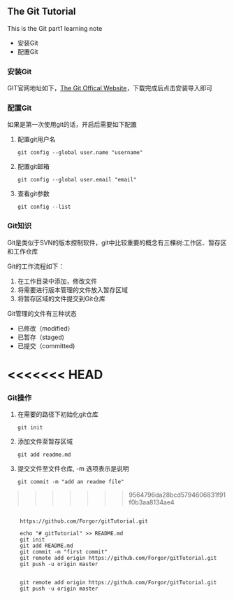 
## The Git Tutorial ##

This is the Git part1 learning note

+ 安装Git
+ 配置Git


### 安装Git ###

GIT官网地址如下，[The Git Offical Website](http://git-scm.com "Git web")，下载完成后点击安装导入即可

### 配置Git ###

如果是第一次使用git的话，开启后需要如下配置

1. 配置git用户名

	`git config --global user.name "username" `

2. 配置git邮箱

	`git config --global user.email "email"`

3. 查看git参数

	`git config --list`

### Git知识 ###

Git是类似于SVN的版本控制软件，git中比较重要的概念有三棵树:工作区、暂存区和工作仓库

Git的工作流程如下：

1. 在工作目录中添加，修改文件
2. 将需要进行版本管理的文件放入暂存区域
3. 将暂存区域的文件提交到Git仓库

Git管理的文件有三种状态

+ 已修改（modified）
+ 已暂存（staged)
+ 已提交（committed)


<<<<<<< HEAD
=======
### Git操作 ###

1.  在需要的路径下初始化git仓库  

	`git init`

2. 添加文件至暂存区域

	`git add readme.md`

3. 提交文件至文件仓库, -m 选项表示是说明

	`git commit -m "add an readme file"`

>>>>>>> 9564796da28bcd5794606831f91f0b3aa8134ae4


```

	https://github.com/Forgor/gitTutorial.git
	
	echo "# gitTutorial" >> README.md
	git init
	git add README.md
	git commit -m "first commit"
	git remote add origin https://github.com/Forgor/gitTutorial.git
	git push -u origin master
	
	
	git remote add origin https://github.com/Forgor/gitTutorial.git
	git push -u origin master


```